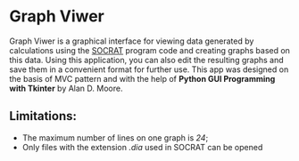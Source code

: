 # Graph Viwer
Graph Viwer is a graphical interface for viewing data generated by calculations using the [SOCRAT](https://en.ibrae.ac.ru/contents/370) program code and creating graphs based on this data.
Using this application, you can also edit the resulting graphs and save them in a convenient format for further use.
This app was designed on the basis of MVC pattern and with the help of **Python GUI Programming with Tkinter** by Alan D. Moore.
## Limitations:
- The maximum number of lines on one graph is *24*;
- Only files with the extension *.dia* used in SOCRAT can be opened
